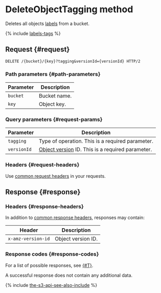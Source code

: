 # DeleteObjectTagging method

Deletes all objects [labels](../../../concepts/tags.md) from a bucket.

{% include [labels-tags](../../../../_includes/storage/labels-tags.md) %}

## Request {#request}

```http
DELETE /{bucket}/{key}?tagging&versionId={versionId} HTTP/2
```

### Path parameters {#path-parameters}

| Parameter | Description |
--- | ---
| `bucket` | Bucket name. |
| `key` | Object key. |

### Query parameters {#request-params}

| Parameter | Description |
--- | ---
| `tagging` | Type of operation. This is a required parameter. |
| `versionId` | [Object version](../../../concepts/versioning.md) ID. This is a required parameter. |

### Headers {#request-headers}

Use [common request headers](../common-request-headers.md) in your requests.

## Response {#response}

### Headers {#response-headers}

In addition to [common response headers](../common-response-headers.md), responses may contain:

| Header | Description |
--------- | --------
| `x-amz-version-id` | Object version ID. |

### Response codes {#response-codes}

For a list of possible responses, see [{#T}](../response-codes.md).

A successful response does not contain any additional data.

{% include [the-s3-api-see-also-include](../../../../_includes/storage/the-s3-api-see-also-include.md) %}